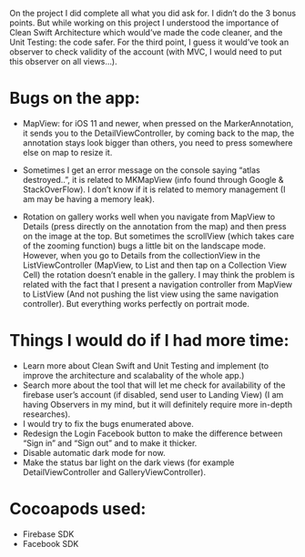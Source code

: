 On the project I did complete all what you did ask for. I didn’t do the 3 bonus points. But while working on this project I understood the importance of Clean Swift Architecture which would’ve made the code cleaner, and the Unit Testing: the code safer. For the third point, I guess it would’ve took an observer to check validity of the account (with MVC, I would need to put this observer on all views…).

# Bugs on the app:
* MapView: for iOS 11 and newer, when pressed on the MarkerAnnotation, it sends you to the DetailViewController, by coming back to the map, the annotation stays look bigger than others, you need to press somewhere else on map to resize it.

* Sometimes I get an error message on the console saying “atlas destroyed..”, it is related to MKMapView (info found through Google & StackOverFlow). I don’t know if it is related to memory management (I am may be having a memory leak).

* Rotation on gallery works well when you navigate from MapView to Details (press directly on the annotation from the map) and then press on the image at the top. But sometimes the scrollView (which takes care of the zooming function) bugs a little bit on the landscape mode. However, when you go to Details from the collectionView in the ListViewController (MapView, to List and then tap on a Collection View Cell) the rotation doesn’t enable in the gallery. I may think the problem is related with the fact that I present a navigation controller from MapView to ListView (And not pushing the list view using the same navigation controller). But everything works perfectly on portrait mode.

# Things I would do if I had more time:
* Learn more about Clean Swift and Unit Testing and implement (to improve the architecture and scalabality of the whole app.)
* Search more about the tool that will let me check for availability of the firebase user’s account (if disabled, send user to Landing View) (I am having Observers in my mind, but it will definitely require more in-depth researches).
* I would try to fix the bugs enumerated above.
* Redesign the Login Facebook button to make the difference between “Sign in” and “Sign out” and to make it thicker.
* Disable automatic dark mode for now.
* Make the status bar light on the dark views (for example DetailViewController and GalleryViewController).

# Cocoapods used:
* Firebase SDK
* Facebook SDK
